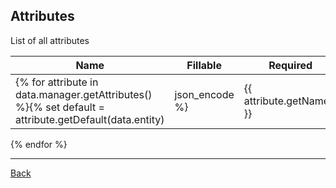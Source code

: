 ## Attributes

List of all attributes

| Name | Fillable | Required | Unique | Default | Comment |
|------|----------|----------|--------|---------|---------|
{% for attribute in data.manager.getAttributes() %}{% set default = attribute.getDefault(data.entity)|json_encode %}| {{ attribute.getName() }} | {{ attribute.getFillable() ? "Yes" : "No" }} | {{ attribute.getRequired() ? "Yes" : "No" }} | {{ attribute.getUnique() ? "Yes" : "No" }} | {{ default ? default : "/" }} | {{ attribute.getComment() | raw }}
{% endfor %}

---
[Back](index.md)